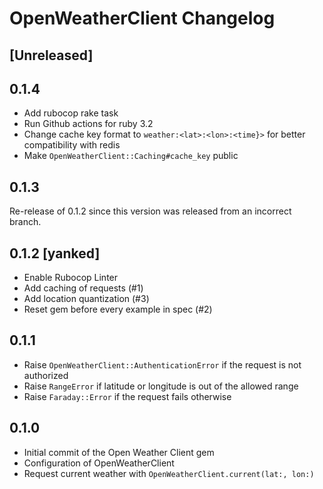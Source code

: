 # OpenWeatherClient Changelog

## [Unreleased]

## 0.1.4
- Add rubocop rake task
- Run Github actions for ruby 3.2
- Change cache key format to `weather:<lat>:<lon>:<time}>` for better compatibility with redis
- Make `OpenWeatherClient::Caching#cache_key` public

## 0.1.3
Re-release of 0.1.2 since this version was released from an incorrect branch.

## 0.1.2 [yanked]
- Enable Rubocop Linter
- Add caching of requests (#1)
- Add location quantization (#3)
- Reset gem before every example in spec (#2)

## 0.1.1
- Raise `OpenWeatherClient::AuthenticationError` if the request is not authorized
- Raise `RangeError` if latitude or longitude is out of the allowed range
- Raise `Faraday::Error` if the request fails otherwise 

## 0.1.0
- Initial commit of the Open Weather Client gem
- Configuration of OpenWeatherClient
- Request current weather with `OpenWeatherClient.current(lat:, lon:)`
